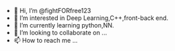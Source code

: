 - 👋 Hi, I’m @fightFORfree123
- 👀 I’m interested in Deep Learning,C++,front-back end.
- 🌱 I’m currently learning python,NN.
- 💞️ I’m looking to collaborate on ...
- 📫 How to reach me ...

<!---
fightFORfree123/fightFORfree123 is a ✨ special ✨ repository because its `README.md` (this file) appears on your GitHub profile.
You can click the Preview link to take a look at your changes.
--->
